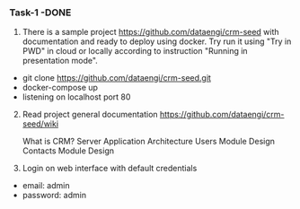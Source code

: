 ### Task-1 -DONE

1. There is a sample project https://github.com/dataengi/crm-seed with documentation and ready to deploy using docker. Try
run it using "Try in PWD" in cloud or locally according to instruction "Running in presentation mode".

- git clone https://github.com/dataengi/crm-seed.git 
- docker-compose up
- listening on localhost port 80


2. Read project general documentation https://github.com/dataengi/crm-seed/wiki

    What is CRM?
    Server Application Architecture
    Users Module Design
    Contacts Module Design


3. Login on web interface with default credentials

- email: admin
- password: admin




